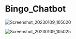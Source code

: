 # Bingo_Chatbot

![Screenshot_20230109_105020](https://user-images.githubusercontent.com/97459506/211368616-4b6194ef-bea5-487d-ae30-2e8a79bcb486.png)

![Screenshot_20230109_105025](https://user-images.githubusercontent.com/97459506/211368697-68eeedc5-f1a5-4e36-99c4-4fd639264ff5.png)
